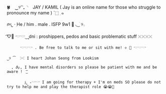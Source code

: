 🍀 ⠀‿୨ ͡ ₊◝⠀ JAY  / KAMIL ( Jay is an online name for those who struggle to pronounce my name ) `⬚  ִ    ๑

ᰍ𐔌 ·   ִHe / him . male . ISFP 9w1 🦭 ◟  ͜ ׄ  ִ୨𓂂
   
 ͡♡𝅼  𓎢𓎟 ͜    ۪۪۪  dni : proshippers, pedos and basic problematic stuff 𓏴𓏴𓏴𓏴
 
          𓎢𓎟𓎡 . Be free to talk to me or sit with me! ⟡ 🪷 𓎢𓎟𓎡

    ‎‿୨ ͡  𓏵 I heart Johan Seong from Lookism  

      , 𝜗℘, I have mental disorders so please be patient with me and be aware !  ͜͝
 
            ִֶ𐔌 ₊𓎡𓎡 I am going for therapy + I'm on meds SO please do not try to help me and play the therapist role 😭😭🙏
